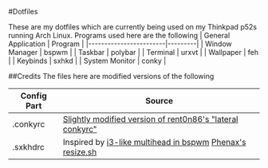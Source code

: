 #Dotfiles

These are my dotfiles which are currently being used on my Thinkpad p52s running Arch Linux. Programs used here are
the following
| General Application    | Program |
|------------------------|---------|
| Window Manager         | bspwm   |
| Taskbar                | polybar |
| Terminal               | urxvt   |
| Wallpaper              | feh     |
| Keybinds               | sxhkd   |
| System Monitor         | conky   |


##Credits
The files here are modified versions of the following

| Config Part | Source
|-------------|---------|
|.conkyrc     | [Slightly modified version of rent0n86's "lateral conkyrc"](https://www.deviantart.com/rent0n86/art/My-lateral-conkyrc-111585732) |
|.sxkhdrc     | Inspired by [i3-like multihead in bspwm](https://notes.neeasade.net/BSPWM-Multihead.html) [Phenax's resize.sh](https://github.com/phenax/dotfiles/tree/master/.config/bspwm/scripts)|
